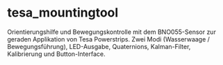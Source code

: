 # tesa_mountingtool
Orientierungshilfe und Bewegungskontrolle mit dem BNO055-Sensor zur geraden Applikation von Tesa Powerstrips. Zwei Modi (Wasserwaage / Bewegungsführung), LED-Ausgabe, Quaternions, Kalman-Filter, Kalibrierung und Button-Interface.

